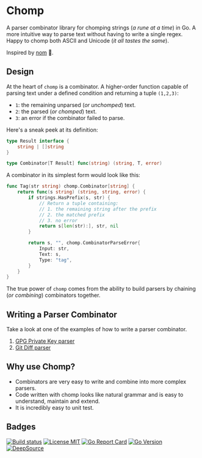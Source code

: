 # Chomp

A parser combinator library for chomping strings (_a rune at a time_) in Go. A more intuitive way to parse text without having to write a single regex. Happy to chomp both ASCII and Unicode (_it all tastes the same_).

Inspired by [nom](https://github.com/rust-bakery/nom) 💜.

## Design

At the heart of `chomp` is a combinator. A higher-order function capable of parsing text under a defined condition and returning a tuple `(1,2,3)`:

- `1`: the remaining unparsed (_or unchomped_) text.
- `2`: the parsed (_or chomped_) text.
- `3`: an error if the combinator failed to parse.

Here's a sneak peek at its definition:

```go
type Result interface {
	string | []string
}

type Combinator[T Result] func(string) (string, T, error)
```

A combinator in its simplest form would look like this:

```go
func Tag(str string) chomp.Combinator[string] {
	return func(s string) (string, string, error) {
		if strings.HasPrefix(s, str) {
			// Return a tuple containing:
			// 1. the remaining string after the prefix
			// 2. the matched prefix
			// 3. no error
			return s[len(str):], str, nil
		}

		return s, "", chomp.CombinatorParseError{
			Input: str,
			Text: s,
			Type: "tag",
		}
	}
}
```

The true power of `chomp` comes from the ability to build parsers by chaining (_or combining_) combinators together.

## Writing a Parser Combinator

Take a look at one of the examples of how to write a parser combinator.

1. [GPG Private Key parser](https://github.com/purpleclay/chomp/blob/main/examples/gpg/main.go)
1. [Git Diff parser](https://github.com/purpleclay/chomp/blob/main/examples/git-diff/main.go)

## Why use Chomp?

- Combinators are very easy to write and combine into more complex parsers.
- Code written with chomp looks like natural grammar and is easy to understand, maintain and extend.
- It is incredibly easy to unit test.

## Badges

[![Build status](https://img.shields.io/github/actions/workflow/status/purpleclay/chomp/ci.yml?style=flat-square&logo=go)](https://github.com/purpleclay/chomp/actions?workflow=ci)
[![License MIT](https://img.shields.io/badge/license-MIT-blue.svg?style=flat-square)](/LICENSE)
[![Go Report Card](https://goreportcard.com/badge/github.com/purpleclay/chomp?style=flat-square)](https://goreportcard.com/report/github.com/purpleclay/chomp)
[![Go Version](https://img.shields.io/github/go-mod/go-version/purpleclay/chomp.svg?style=flat-square)](go.mod)
[![DeepSource](https://app.deepsource.com/gh/purpleclay/chomp.svg/?label=active+issues&show_trend=false&token=DFB8RRar8iHJrVaNF7e9JaVm)](https://app.deepsource.com/gh/purpleclay/chomp/)
